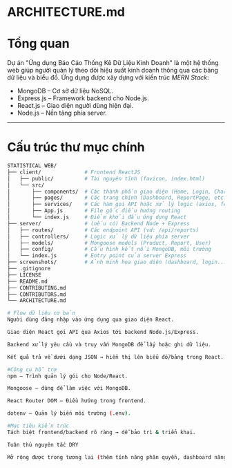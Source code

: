 # ARCHITECTURE.md

# Tổng quan

Dự án "Ứng dụng Báo Cáo Thống Kê Dữ Liệu Kinh Doanh" là một hệ thống web giúp người quản lý theo dõi hiệu suất kinh doanh thông qua các bảng dữ liệu và biểu đồ. Ứng dụng được xây dựng với kiến trúc *MERN Stack*:

- MongoDB – Cơ sở dữ liệu NoSQL.
- Express.js – Framework backend cho Node.js.
- React.js – Giao diện người dùng hiện đại.
- Node.js – Nền tảng phía server.

---

# Cấu trúc thư mục chính

```bash
STATISTICAL WEB/
├── client/              # Frontend ReactJS
│   ├── public/          # Tài nguyên tĩnh (favicon, index.html)
│   └── src/
│       ├── components/  # Các thành phần giao diện (Home, Login, Chart, etc.)
│       ├── pages/       # Các trang chính (Dashboard, ReportPage, etc.)
│       ├── services/    # Các hàm gọi API hoặc xử lý logic (axios, fetch, etc.)
│       ├── App.js       # File gốc điều hướng routing
│       └── index.js     # Điểm khởi đầu ứng dụng React
├── server/              # (nếu có) Backend Node + Express
│   ├── routes/          # Các endpoint API (vd: /api/reports)
│   ├── controllers/     # Logic xử lý dữ liệu phía server
│   ├── models/          # Mongoose models (Product, Report, User)
│   ├── config/          # Cấu hình kết nối MongoDB, môi trường
│   └── index.js         # Entry point của server Express
├── screenshots/         # Ảnh minh họa giao diện (dashboard, login...)
├── .gitignore
├── LICENSE
├── README.md
├── CONTRIBUTING.md
├── CONTRIBUTORS.md
└── ARCHITECTURE.md

# Flow dữ liệu cơ bản
Người dùng đăng nhập vào ứng dụng qua giao diện React.

Giao diện React gọi API qua Axios tới backend Node.js/Express.

Backend xử lý yêu cầu và truy vấn MongoDB để lấy hoặc ghi dữ liệu.

Kết quả trả về dưới dạng JSON → hiển thị lên biểu đồ/bảng trong React.

#Công cụ hỗ trợ
npm – Trình quản lý gói cho Node/React.

Mongoose – dùng để làm việc với MongoDB.

React Router DOM – Điều hướng trong frontend.

dotenv – Quản lý biến môi trường (.env).

#Mục tiêu kiến trúc
Tách biệt frontend/backend rõ ràng → dễ bảo trì & triển khai.

Tuân thủ nguyên tắc DRY 

Mở rộng được trong tương lai (thêm tính năng phân quyền, dashboard nâng cao, quản trị nhiều user...).